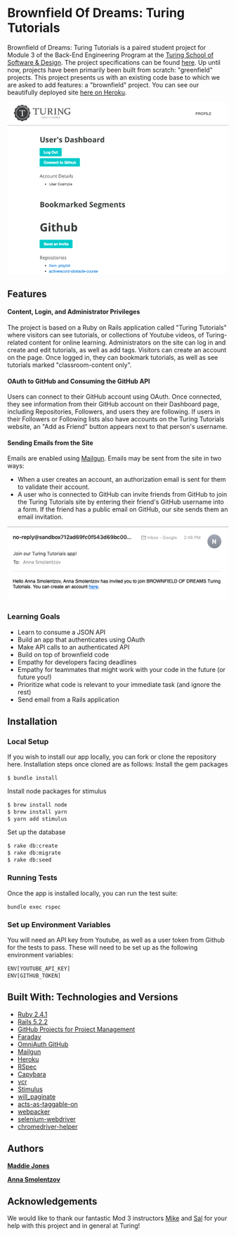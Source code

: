 # Brownfield Of Dreams: Turing Tutorials

Brownfield of Dreams: Turing Tutorials is a paired student project for Module 3 of the Back-End Engineering Program at the [Turing School of Software & Design](https://turing.io). The project specifications can be found [here](https://github.com/turingschool-examples/brownfield-of-dreams). Up until now, projects have been primarily been built from scratch: "greenfield" projects. This project presents us with an existing code base to which we are asked to add features: a "brownfield" project. 
You can see our beautifully deployed site [here on Heroku](https://limitless-brook-80568.herokuapp.com/). 

![User Dashboard Page](readme_images/dashboard_page.png)

## Features
#### Content, Login, and Administrator Privileges
The project is based on a Ruby on Rails application called "Turing Tutorials" where visitors can see tutorials, or collections of Youtube videos, of Turing-related content for online learning. Administrators on the site can log in and create and edit tutorials, as well as add tags. Visitors can create an account on the page. Once logged in, they can bookmark tutorials, as well as see tutorials marked "classroom-content only". 

#### OAuth to GitHub and Consuming the GitHub API
Users can connect to their GitHub account using OAuth. Once connected, they see information from their GitHub account on their Dashboard page, including Repositories, Followers, and users they are following. If users in their Followers or Following lists also have accounts on the Turing Tutorials website, an "Add as Friend" button appears next to that person's username. 

#### Sending Emails from the Site
Emails are enabled using [Mailgun](https://www.mailgun.com/). Emails may be sent from the site in two ways: 
* When a user creates an account, an authorization email is sent for them to validate their account.
* A user who is connected to GitHub can invite friends from GitHub to join the Turing Tutorials site by entering their friend's GitHub username into a form. If the friend has a public email on GitHub, our site sends them an email invitation. 

![Invitation Email](readme_images/invitation_email.png)

### Learning Goals
* Learn to consume a JSON API
* Build an app that authenticates using OAuth
* Make API calls to an authenticated API
* Build on top of brownfield code
* Empathy for developers facing deadlines
* Empathy for teammates that might work with your code in the future (or future you!)
* Prioritize what code is relevant to your immediate task (and ignore the rest)
* Send email from a Rails application

## Installation
### Local Setup
If you wish to install our app locally, you can fork or clone the repository here. Installation steps once cloned are as follows: 
Install the gem packages
```
$ bundle install
```

Install node packages for stimulus
```
$ brew install node
$ brew install yarn
$ yarn add stimulus
```

Set up the database
```
$ rake db:create
$ rake db:migrate
$ rake db:seed
```

### Running Tests
Once the app is installed locally, you can run the test suite: 
```
bundle exec rspec
```

### Set up Environment Variables
You will need an API key from Youtube, as well as a user token from Github for the tests to pass. These will need to be set up as the following environment variables: 
```
ENV[YOUTUBE_API_KEY]
ENV[GITHUB_TOKEN]
```

## Built With: Technologies and Versions
* [Ruby 2.4.1](https://ruby-doc.org/core-2.4.1/)
* [Rails 5.2.2](https://guides.rubyonrails.org/)
* [GitHub Projects for Project Management](https://help.github.com/articles/about-project-boards/)
* [Faraday](https://github.com/lostisland/faraday)
* [OmniAuth GitHub](https://github.com/omniauth/omniauth-github)
* [Mailgun](https://www.mailgun.com/)
* [Heroku](https://www.heroku.com/)
* [RSpec](http://rspec.info/)
* [Capybara](https://github.com/teamcapybara/capybara/blob/3.12_stable/README.md)
* [vcr](https://github.com/vcr/vcr)
* [Stimulus](https://github.com/stimulusjs/stimulus)
* [will_paginate](https://github.com/mislav/will_paginate)
* [acts-as-taggable-on](https://github.com/mbleigh/acts-as-taggable-on)
* [webpacker](https://github.com/rails/webpacker)
* [selenium-webdriver](https://www.seleniumhq.org/docs/03_webdriver.jsp)
* [chromedriver-helper](http://chromedriver.chromium.org/)

## Authors
**[Maddie Jones](https://github.com/maddyg91)**

**[Anna Smolentzov](https://github.com/maddyg91)**

## Acknowledgements
We would like to thank our fantastic Mod 3 instructors [Mike](https://github.com/mikedao) and [Sal](https://github.com/s-espinosa) for your help with this project and in general at Turing!